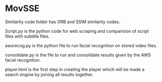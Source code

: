 # MovSSE

Similarity code folder has ORB and SSIM similarity codes.

Script.py is the python code for web scraping and comparision of script files with subtitle files.

awsrecog.py is the python file to run facial recognition on stored video files.

consolidate.py is the file to run and consolidate results given by the AWS facial recognition.

player.html is the first step in creating the player which will be made a search engine by joining all results together.

